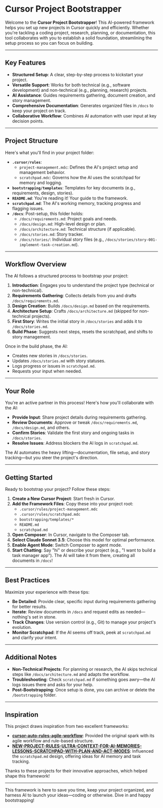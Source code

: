# Cursor Project Bootstrapper

Welcome to the **Cursor Project Bootstrapper**! This AI-powered framework helps you set up new projects in Cursor quickly and efficiently. Whether you're tackling a coding project, research, planning, or documentation, this tool collaborates with you to establish a solid foundation, streamlining the setup process so you can focus on building.

---

## Key Features

- **Structured Setup**: A clear, step-by-step process to kickstart your project.
- **Versatile Support**: Works for both technical (e.g., software development) and non-technical (e.g., planning, research) projects.
- **AI Assistance**: Guides requirements gathering, document creation, and story management.
- **Comprehensive Documentation**: Generates organized files in `/docs` to keep your project on track.
- **Collaborative Workflow**: Combines AI automation with user input at key decision points.

---

## Project Structure

Here's what you'll find in your project folder:

- **`.cursor/rules`**:  
  - `project-management.mdc`: Defines the AI's project setup and management behavior.  
  - `scratchpad.mdc`: Governs how the AI uses the scratchpad for memory and logging.  
- **`bootstrapping/templates`**: Templates for key documents (e.g., requirements, design, stories).  
- **`README.md`**: You're reading it! Your guide to the framework.  
- **`scratchpad.md`**: The AI's working memory, tracking progress and flagging issues.  
- **`/docs`**: Post-setup, this folder holds:  
  - `/docs/requirements.md`: Project goals and needs.  
  - `/docs/design.md`: High-level design or plan.  
  - `/docs/architecture.md`: Technical structure (if applicable).  
  - `/docs/stories.md`: Story tracker.  
  - `/docs/stories/`: Individual story files (e.g., `/docs/stories/story-001-implement-task-creation.md`).  

---

## Workflow Overview

The AI follows a structured process to bootstrap your project:

1. **Introduction**: Engages you to understand the project type (technical or non-technical).  
2. **Requirements Gathering**: Collects details from you and drafts `/docs/requirements.md`.  
3. **Design Creation**: Builds `/docs/design.md` based on the requirements.  
4. **Architecture Setup**: Crafts `/docs/architecture.md` (skipped for non-technical projects).  
5. **First Story**: Writes the initial story in `/docs/stories` and adds it to `/docs/stories.md`.  
6. **Build Phase**: Suggests next steps, resets the scratchpad, and shifts to story management.  

Once in the build phase, the AI:  
- Creates new stories in `/docs/stories`.  
- Updates `/docs/stories.md` with story statuses.  
- Logs progress or issues in `scratchpad.md`.  
- Requests your input when needed.  

---

## Your Role

You're an active partner in this process! Here's how you'll collaborate with the AI:  

- **Provide Input**: Share project details during requirements gathering.  
- **Review Documents**: Approve or tweak `/docs/requirements.md`, `/docs/design.md`, and others.  
- **Confirm Stories**: Validate the first story and ongoing tasks in `/docs/stories`.  
- **Resolve Issues**: Address blockers the AI logs in `scratchpad.md`.  

The AI automates the heavy lifting—documentation, file setup, and story tracking—but you steer the project's direction.

---

## Getting Started

Ready to bootstrap your project? Follow these steps:  

1. **Create a New Cursor Project**: Start fresh in Cursor.  
2. **Add the Framework Files**: Copy these into your project root:  
   - `.cursor/rules/project-management.mdc`  
   - `.cursor/rules/scratchpad.mdc`  
   - `bootstrapping/templates/*`  
   - `README.md`  
   - `scratchpad.md`  
3. **Open Composer**: In Cursor, navigate to the Composer tab.  
4. **Select Claude Sonnet 3.5**: Choose this model for optimal performance.  
5. **Enable Agent Mode**: Switch Composer to agent mode.  
6. **Start Chatting**: Say "hi" or describe your project (e.g., "I want to build a task manager app"). The AI will take it from there, creating all documents in `/docs`!  

---

## Best Practices

Maximize your experience with these tips:  

- **Be Detailed**: Provide clear, specific input during requirements gathering for better results.  
- **Iterate**: Review documents in `/docs` and request edits as needed—nothing's set in stone.  
- **Track Changes**: Use version control (e.g., Git) to manage your project's evolution.  
- **Monitor Scratchpad**: If the AI seems off track, peek at `scratchpad.md` and clarify your intent.  

---

## Additional Notes

- **Non-Technical Projects**: For planning or research, the AI skips technical steps like `/docs/architecture.md` and adapts the workflow.  
- **Troubleshooting**: Check `scratchpad.md` if something goes awry—the AI logs issues there and asks for your help.  
- **Post-Bootstrapping**: Once setup is done, you can archive or delete the `/bootstrapping` folder.  

---

## Inspiration

This project draws inspiration from two excellent frameworks:  
- **[cursor-auto-rules-agile-workflow](https://github.com/bmadcode/cursor-auto-rules-agile-workflow)**: Provided the original spark with its agile workflow and rule-based structure.  
- **[NEW-PROJECT-RULES-ULTRA-CONTEXT-FOR-AI-MEMORIES-LESSONS-SCRATCHPAD-WITH-PLAN-AND-ACT-MODES](https://github.com/T1nker-1220/NEW-PROJECT-RULES-ULTRA-CONTEXT-FOR-AI-MEMORIES-LESSONS-SCRATCHPAD-WITH-PLAN-AND-ACT-MODES)**: Influenced the `scratchpad.md` design, offering ideas for AI memory and task tracking.  

Thanks to these projects for their innovative approaches, which helped shape this framework!

---

This framework is here to save you time, keep your project organized, and harness AI to launch your ideas—coding or otherwise. Dive in and happy bootstrapping!